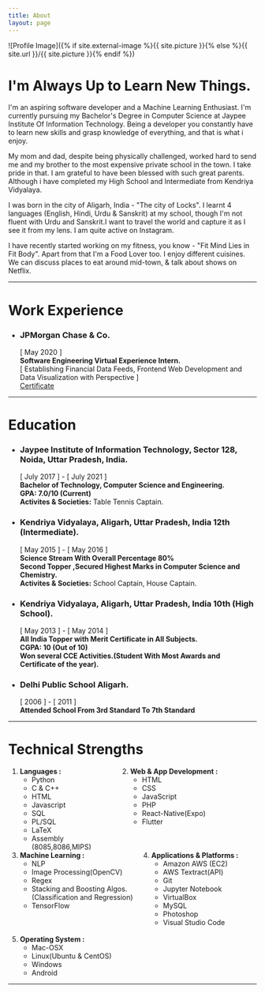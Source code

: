 ```yaml
---
title: About
layout: page
---
```

![Profile Image]({% if site.external-image %}{{ site.picture }}{% else %}{{ site.url }}/{{ site.picture }}{% endif %})

<h1>I'm Always Up to Learn New Things.</h1>

<p>I'm an aspiring software developer and a Machine Learning Enthusiast. I'm currently pursuing my Bachelor's Degree in Computer Science at Jaypee Institute Of Information Technology. Being a developer you constantly have to learn new skills and grasp knowledge of everything, and that is what i enjoy.</p>

<p>My mom and dad, despite being physically challenged, worked hard to send me and my brother to the most expensive private school in the town. I take pride in that. I am grateful to have been blessed with such great parents. Although i have completed my High School and Intermediate from Kendriya Vidyalaya.</p>

<p>I was born in the city of Aligarh, India - "The city of Locks". I learnt 4 languages (English, Hindi, Urdu & Sanskrit) at my school, though I'm not fluent with Urdu and Sanskrit.I want to travel the world and capture it as I see it from my lens. I am quite active on Instagram.</p>

<p>I have recently started working on my fitness, you know - "Fit Mind Lies in Fit Body". Apart from that I'm a Food Lover too. I enjoy different cuisines. We can discuss places to eat around mid-town, & talk about shows on Netflix.</p>
<hr class="rounded">
<h1>Work Experience</h1>

<ul class="work-list">
	<li>
		<h3>JPMorgan Chase & Co.</h3>
		[ May 2020 ]<br>
		<b>Software Engineering Virtual Experience Intern.</b><br>
		[ Establishing Financial Data Feeds, Frontend Web Development and Data Visualization with Perspective ]<br>
		<a href="https://drive.google.com/file/d/1X2eWjv-8ka2HHBaHKmjh-2VdnL_GTH-9/view">Certificate</a><br>
	</li>
</ul>
<hr class="rounded">
<h1>Education</h1>

<ul class="education-list">
	<li>			
		<h3>Jaypee Institute of Information Technology, Sector 128, Noida, Uttar Pradesh, India.</h3>
		[ July 2017 ]  - [ July 2021 ]<br>
		<b>Bachelor of Technology, Computer Science and Engineering.</b> <br>
		<b>GPA: 7.0/10 (Current)</b><br>
		<b>Activites & Societies:</b> 
		Table Tennis Captain.
	</li>
	<li>
		<h3>Kendriya Vidyalaya, Aligarh, Uttar Pradesh, India 12th (Intermediate).</h3>
		[ May 2015 ]  - [ May 2016 ]<br>
		<b>Science Stream With Overall Percentage 80%</b><br>
		<b>Second Topper ,Secured Highest Marks in Computer Science and Chemistry.</b> <br>
		<b>Activites & Societies:</b>
		School Captain, House Captain.
	</li>
	<li>
		<h3>Kendriya Vidyalaya, Aligarh, Uttar Pradesh, India 10th (High School).</h3>
		[ May 2013 ]  - [ May 2014 ]<br>
		<b>All India Topper with Merit Certificate in All Subjects.</b><br>
		<b>CGPA: 10 (Out of 10)</b> <br>
		<b>Won several CCE Activities.(Student With Most Awards and Certificate of the year).</b>
	</li>
	<li>
		<h3>Delhi Public School Aligarh.</h3>
		[ 2006 ]  - [ 2011 ]<br>
		<b>Attended School From 3rd Standard To 7th Standard </b>
	</li>
</ul>

<hr class="rounded">
<h1>Technical Strengths</h1>

<ol class="skill-list">
    <div class="container" style="display: flex;">
        <div style="flex-grow: 1">
			<li><b>Languages :</b>
				<ul>
					<li>Python</li>
					<li>C & C++</li>
					<li>HTML</li>
					<li>Javascript</li>
					<li>SQL</li>
					<li>PL/SQL</li>
					<li>LaTeX </li>
					<li>Assembly<br>(8085,8086,MIPS)</li>
				</ul>
			</li>
        </div>
        <div style="flex-grow: 1;">
			<li><b>Web & App Development :</b>
				<ul>
					<li>HTML</li>
					<li>CSS</li>
					<li>JavaScript</li>
					<li>PHP</li>
					<li>React-Native(Expo)</li>
					<li>Flutter</li>
				</ul>
			</li>
        </div>
	</div>
	<div class="container" style="display: flex;">
        <div style="flex-grow: 1;">
			<li><b>Machine Learning :</b>
				<ul>
					<li>NLP</li>
					<li>Image Processing(OpenCV)</li>
					<li>Regex</li>
					<li>Stacking and Boosting Algos.<br>
						(Classification and Regression)</li>
					<li>TensorFlow</li>
				</ul>
			</li>
        </div>
        <div style="flex-grow: 1;">
			<li><b>Applications & Platforms :</b>
				<ul>
					<li>Amazon AWS (EC2)</li>
					<li>AWS Textract(API)</li>
					<li>Git</li>
					<li>Jupyter Notebook </li>
					<li>VirtualBox </li>
					<li>MySQL</li>
					<li>Photoshop</li>
					<li>Visual Studio Code</li>
				</ul>
			</li>
        </div>
    </div><br>
	<li><b>Operating System :</b>
		<ul>
			<li>Mac-OSX</li>
			<li>Linux(Ubuntu & CentOS)</li>
			<li>Windows</li>
			<li>Android</li>
		</ul>
	</li>
</ol>
<hr class="rounded">

